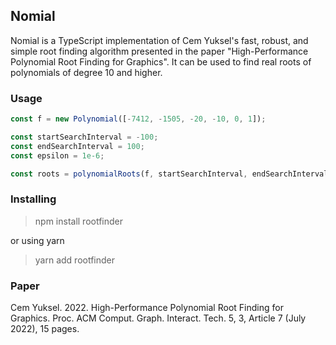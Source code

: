 ## Nomial

Nomial is a TypeScript implementation of Cem Yuksel's fast, robust, and simple root finding algorithm presented in the paper "High-Performance Polynomial Root Finding for Graphics". It can be used to find real roots of polynomials of degree 10 and higher.

### Usage

```typescript
const f = new Polynomial([-7412, -1505, -20, -10, 0, 1]);

const startSearchInterval = -100;
const endSearchInterval = 100;
const epsilon = 1e-6;

const roots = polynomialRoots(f, startSearchInterval, endSearchInterval, epsilon);
```

### Installing

> npm install rootfinder

or using yarn

> yarn add rootfinder

### Paper

Cem Yuksel. 2022. High-Performance Polynomial Root Finding for Graphics. Proc. ACM Comput. Graph. Interact. Tech. 5, 3, Article 7 (July 2022), 15 pages.
